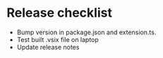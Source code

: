 Release checklist
===
* Bump version in package.json and extension.ts.
* Test built .vsix file on laptop
* Update release notes


